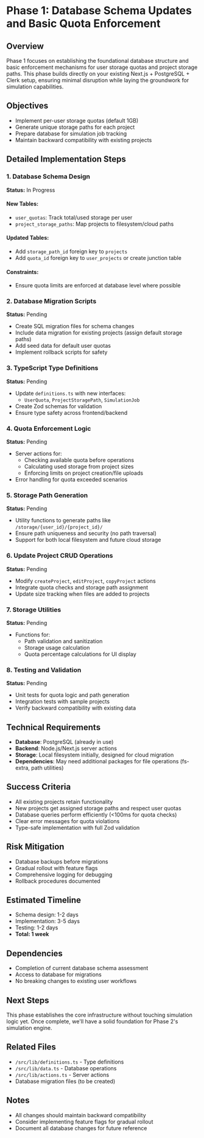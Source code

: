 # Phase 1: Database Schema Updates and Basic Quota Enforcement

## Overview
Phase 1 focuses on establishing the foundational database structure and basic enforcement mechanisms for user storage quotas and project storage paths. This phase builds directly on your existing Next.js + PostgreSQL + Clerk setup, ensuring minimal disruption while laying the groundwork for simulation capabilities.

## Objectives
- Implement per-user storage quotas (default 1GB)
- Generate unique storage paths for each project
- Prepare database for simulation job tracking
- Maintain backward compatibility with existing projects

## Detailed Implementation Steps

### 1. Database Schema Design
**Status:** In Progress

#### New Tables:
- `user_quotas`: Track total/used storage per user
- `project_storage_paths`: Map projects to filesystem/cloud paths

#### Updated Tables:
- Add `storage_path_id` foreign key to `projects`
- Add `quota_id` foreign key to `user_projects` or create junction table

#### Constraints:
- Ensure quota limits are enforced at database level where possible

### 2. Database Migration Scripts
**Status:** Pending

- Create SQL migration files for schema changes
- Include data migration for existing projects (assign default storage paths)
- Add seed data for default user quotas
- Implement rollback scripts for safety

### 3. TypeScript Type Definitions
**Status:** Pending

- Update `definitions.ts` with new interfaces:
  - `UserQuota`, `ProjectStoragePath`, `SimulationJob`
- Create Zod schemas for validation
- Ensure type safety across frontend/backend

### 4. Quota Enforcement Logic
**Status:** Pending

- Server actions for:
  - Checking available quota before operations
  - Calculating used storage from project sizes
  - Enforcing limits on project creation/file uploads
- Error handling for quota exceeded scenarios

### 5. Storage Path Generation
**Status:** Pending

- Utility functions to generate paths like `/storage/{user_id}/{project_id}/`
- Ensure path uniqueness and security (no path traversal)
- Support for both local filesystem and future cloud storage

### 6. Update Project CRUD Operations
**Status:** Pending

- Modify `createProject`, `editProject`, `copyProject` actions
- Integrate quota checks and storage path assignment
- Update size tracking when files are added to projects

### 7. Storage Utilities
**Status:** Pending

- Functions for:
  - Path validation and sanitization
  - Storage usage calculation
  - Quota percentage calculations for UI display

### 8. Testing and Validation
**Status:** Pending

- Unit tests for quota logic and path generation
- Integration tests with sample projects
- Verify backward compatibility with existing data

## Technical Requirements
- **Database**: PostgreSQL (already in use)
- **Backend**: Node.js/Next.js server actions
- **Storage**: Local filesystem initially, designed for cloud migration
- **Dependencies**: May need additional packages for file operations (fs-extra, path utilities)

## Success Criteria
- All existing projects retain functionality
- New projects get assigned storage paths and respect user quotas
- Database queries perform efficiently (<100ms for quota checks)
- Clear error messages for quota violations
- Type-safe implementation with full Zod validation

## Risk Mitigation
- Database backups before migrations
- Gradual rollout with feature flags
- Comprehensive logging for debugging
- Rollback procedures documented

## Estimated Timeline
- Schema design: 1-2 days
- Implementation: 3-5 days
- Testing: 1-2 days
- **Total: 1 week**

## Dependencies
- Completion of current database schema assessment
- Access to database for migrations
- No breaking changes to existing user workflows

## Next Steps
This phase establishes the core infrastructure without touching simulation logic yet. Once complete, we'll have a solid foundation for Phase 2's simulation engine.

## Related Files
- `/src/lib/definitions.ts` - Type definitions
- `/src/lib/data.ts` - Database operations
- `/src/lib/actions.ts` - Server actions
- Database migration files (to be created)

## Notes
- All changes should maintain backward compatibility
- Consider implementing feature flags for gradual rollout
- Document all database changes for future reference